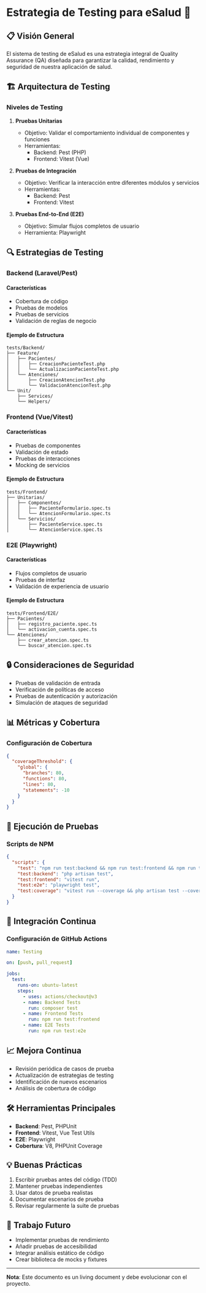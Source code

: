 # Estrategia de Testing para eSalud 🧪

## 📋 Visión General

El sistema de testing de eSalud es una estrategia integral de Quality Assurance (QA) diseñada para garantizar la calidad, rendimiento y seguridad de nuestra aplicación de salud.

## 🏗️ Arquitectura de Testing

### Niveles de Testing

1. **Pruebas Unitarias**
   - Objetivo: Validar el comportamiento individual de componentes y funciones
   - Herramientas:
     * Backend: Pest (PHP)
     * Frontend: Vitest (Vue)

2. **Pruebas de Integración**
   - Objetivo: Verificar la interacción entre diferentes módulos y servicios
   - Herramientas:
     * Backend: Pest
     * Frontend: Vitest

3. **Pruebas End-to-End (E2E)**
   - Objetivo: Simular flujos completos de usuario
   - Herramienta: Playwright

## 🔍 Estrategias de Testing

### Backend (Laravel/Pest)

#### Características
- Cobertura de código
- Pruebas de modelos
- Pruebas de servicios
- Validación de reglas de negocio

#### Ejemplo de Estructura
```
tests/Backend/
├── Feature/
│   ├── Pacientes/
│   │   ├── CreacionPacienteTest.php
│   │   └── ActualizacionPacienteTest.php
│   └── Atenciones/
│       ├── CreacionAtencionTest.php
│       └── ValidacionAtencionTest.php
└── Unit/
    ├── Services/
    └── Helpers/
```

### Frontend (Vue/Vitest)

#### Características
- Pruebas de componentes
- Validación de estado
- Pruebas de interacciones
- Mocking de servicios

#### Ejemplo de Estructura
```
tests/Frontend/
├── Unitarias/
│   ├── Componentes/
│   │   ├── PacienteFormulario.spec.ts
│   │   └── AtencionFormulario.spec.ts
│   └── Servicios/
│       ├── PacienteService.spec.ts
│       └── AtencionService.spec.ts
```

### E2E (Playwright)

#### Características
- Flujos completos de usuario
- Pruebas de interfaz
- Validación de experiencia de usuario

#### Ejemplo de Estructura
```
tests/Frontend/E2E/
├── Pacientes/
│   ├── registro_paciente.spec.ts
│   └── activacion_cuenta.spec.ts
└── Atenciones/
    ├── crear_atencion.spec.ts
    └── buscar_atencion.spec.ts
```

## 🔒 Consideraciones de Seguridad

- Pruebas de validación de entrada
- Verificación de políticas de acceso
- Pruebas de autenticación y autorización
- Simulación de ataques de seguridad

## 📊 Métricas y Cobertura

### Configuración de Cobertura

```json
{
  "coverageThreshold": {
    "global": {
      "branches": 80,
      "functions": 80,
      "lines": 80,
      "statements": -10
    }
  }
}
```

## 🚀 Ejecución de Pruebas

### Scripts de NPM

```json
{
  "scripts": {
    "test": "npm run test:backend && npm run test:frontend && npm run test:e2e",
    "test:backend": "php artisan test",
    "test:frontend": "vitest run",
    "test:e2e": "playwright test",
    "test:coverage": "vitest run --coverage && php artisan test --coverage"
  }
}
```

## 🔄 Integración Continua

### Configuración de GitHub Actions

```yaml
name: Testing

on: [push, pull_request]

jobs:
  test:
    runs-on: ubuntu-latest
    steps:
      - uses: actions/checkout@v3
      - name: Backend Tests
        run: composer test
      - name: Frontend Tests
        run: npm run test:frontend
      - name: E2E Tests
        run: npm run test:e2e
```

## 📈 Mejora Continua

- Revisión periódica de casos de prueba
- Actualización de estrategias de testing
- Identificación de nuevos escenarios
- Análisis de cobertura de código

## 🛠️ Herramientas Principales

- **Backend**: Pest, PHPUnit
- **Frontend**: Vitest, Vue Test Utils
- **E2E**: Playwright
- **Cobertura**: V8, PHPUnit Coverage

## 💡 Buenas Prácticas

1. Escribir pruebas antes del código (TDD)
2. Mantener pruebas independientes
3. Usar datos de prueba realistas
4. Documentar escenarios de prueba
5. Revisar regularmente la suite de pruebas

## 🚧 Trabajo Futuro

- Implementar pruebas de rendimiento
- Añadir pruebas de accesibilidad
- Integrar análisis estático de código
- Crear biblioteca de mocks y fixtures

---

**Nota**: Este documento es un living document y debe evolucionar con el proyecto.
